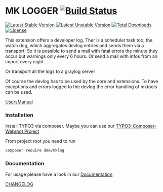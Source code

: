 MK LOGGER [![Build Status](https://travis-ci.org/DMKEBUSINESSGMBH/typo3-mklog.svg?branch=master)](https://travis-ci.org/DMKEBUSINESSGMBH/typo3-mklog)
=========

[![Latest Stable Version](https://poser.pugx.org/dmk/mklog/v/stable?format=flat-square)](https://packagist.org/packages/dmk/mklog)
[![Latest Unstable Version](https://poser.pugx.org/dmk/mklog/v/unstable?format=flat-square)](https://packagist.org/packages/dmk/mklog)
[![Total Downloads](https://poser.pugx.org/dmk/mklog/downloads?format=flat-square)](https://packagist.org/packages/dmk/mklog)
[![License](https://poser.pugx.org/dmk/mklog/license?format=flat-square)](https://packagist.org/packages/dmk/mklog)


This extension offers a developer log. 
Ther is a scheduler task too, the watch dog, which aggregates devlog entries and sends them via a transport.
So it is possible to send a mail with fatal errors the minute they occur but warnings only every 6 hours. 
Or send a mail with infos from an import every night.

Or transport all the logs to a graylog server

Of course the devlog has to be used by the core and extensions.
To have exceptions and errors logged to the devlog the error handling of mktools can be used.

[UsersManual](Documentation/UsersManual/Index.md)

### Installation
Install TYPO3 via composer.
Maybe you can use our [TYPO3-Composer-Webroot Project](https://github.com/DMKEBUSINESSGMBH/typo3-composer-webroot)

From project root you need to run
```bash
composer require dmk/mklog
```

### Documentation

For usage please have a look in our [Documentation](Documentation/Index.md)

[CHANGELOG](Documentation/CHANGELOG.md)
